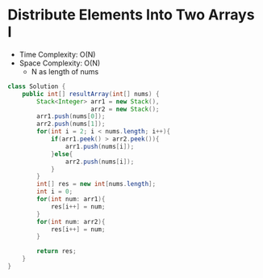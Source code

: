 # Distribute Elements Into Two Arrays I

- Time Complexity: O(N)
- Space Complexity: O(N)
  - N as length of nums

```java
class Solution {
    public int[] resultArray(int[] nums) {
        Stack<Integer> arr1 = new Stack(),
                       arr2 = new Stack();
        arr1.push(nums[0]);
        arr2.push(nums[1]);
        for(int i = 2; i < nums.length; i++){
            if(arr1.peek() > arr2.peek()){
                arr1.push(nums[i]);
            }else{
                arr2.push(nums[i]);
            }
        }
        int[] res = new int[nums.length];
        int i = 0;
        for(int num: arr1){
            res[i++] = num;
        }
        for(int num: arr2){
            res[i++] = num;
        }

        return res;
    }
}
```
